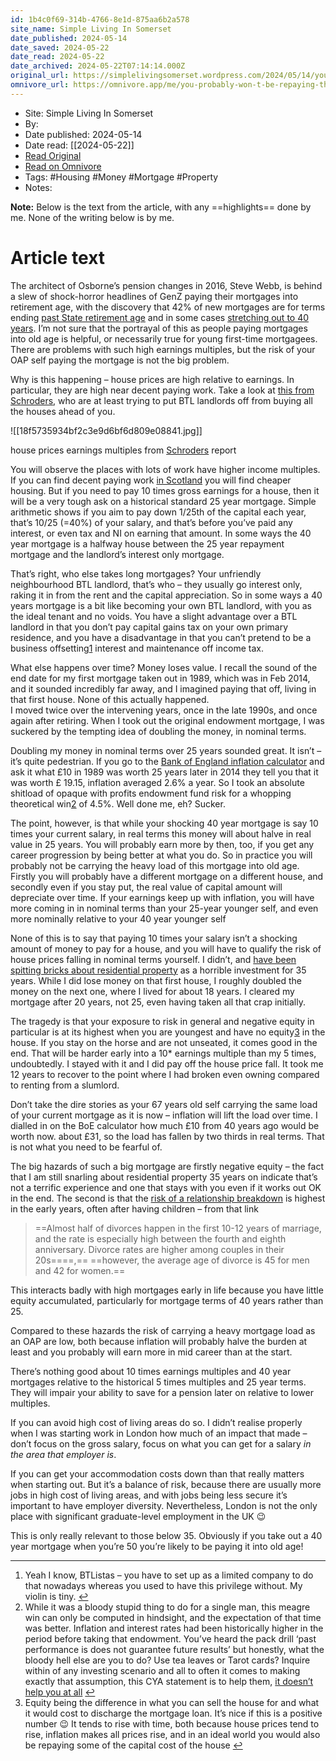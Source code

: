 ```yaml
---
id: 1b4c0f69-314b-4766-8e1d-875aa6b2a578
site_name: Simple Living In Somerset
date_published: 2024-05-14
date_saved: 2024-05-22
date_read: 2024-05-22
date_archived: 2024-05-22T07:14:14.000Z
original_url: https://simplelivingsomerset.wordpress.com/2024/05/14/you-probably-wont-be-repaying-a-40-year-mortgage-into-old-age/
omnivore_url: https://omnivore.app/me/you-probably-won-t-be-repaying-that-40-year-mortgage-into-old-ag-18f9f246524
---
```


 - Site: Simple Living In Somerset
 - By: 
 - Date published: 2024-05-14
 - Date read: [[2024-05-22]]
 - [Read Original](https://simplelivingsomerset.wordpress.com/2024/05/14/you-probably-wont-be-repaying-a-40-year-mortgage-into-old-age/)
 - [Read on Omnivore](https://omnivore.app/me/you-probably-won-t-be-repaying-that-40-year-mortgage-into-old-ag-18f9f246524)
 - Tags:  #Housing  #Money  #Mortgage  #Property 
 - Notes: 

**Note:** Below is the text from the article, with any ==highlights== done by me. None of the writing below is by me.

# Article text
The architect of Osborne’s pension changes in 2016, Steve Webb, is behind a slew of shock-horror headlines of GenZ paying their mortgages into retirement age, with the discovery that 42% of new mortgages are for terms ending [past State retirement age](https://news.sky.com/story/ultra-long-mortgages-leave-serious-questions-for-lenders-ex-pensions-minister-warns-13134937) and in some cases [stretching out to 40 years](https://www.theguardian.com/money/article/2024/may/13/25-year-uk-mortgages-loans-economy). I’m not sure that the portrayal of this as people paying mortgages into old age is helpful, or necessarily true for young first-time mortgagees. There are problems with such high earnings multiples, but the risk of your OAP self paying the mortgage is not the big problem.

Why is this happening – house prices are high relative to earnings. In particular, they are high near decent paying work. Take a look at [this from Schroders](https://www.schroders.com/en-gb/uk/individual/insights/what-174-years-of-data-tell-us-about-house-price-affordability-in-the-uk/), who are at least trying to put BTL landlords off from buying all the houses ahead of you.

![[18f5735934bf2c3e9d6bf6d809e08841.jpg]]

house prices earnings multiples from [Schroders](https://www.schroders.com/en-gb/uk/individual/insights/what-174-years-of-data-tell-us-about-house-price-affordability-in-the-uk/) report

You will observe the places with lots of work have higher income multiples. If you can find decent paying work [in Scotland](https://gentlemansfamilyfinances.wordpress.com/) you will find cheaper housing. But if you need to pay 10 times gross earnings for a house, then it will be a very tough ask on a historical standard 25 year mortgage. Simple arithmetic shows if you aim to pay down 1/25th of the capital each year, that’s 10/25 (=40%) of your salary, and that’s before you’ve paid any interest, or even tax and NI on earning that amount. In some ways the 40 year mortgage is a halfway house between the 25 year repayment mortgage and the landlord’s interest only mortgage.

That’s right, who else takes long mortgages? Your unfriendly neighbourhood BTL landlord, that’s who – they usually go interest only, raking it in from the rent and the capital appreciation. So in some ways a 40 years mortgage is a bit like becoming your own BTL landlord, with you as the ideal tenant and no voids. You have a slight advantage over a BTL landlord in that you don’t pay capital gains tax on your own primary residence, and you have a disadvantage in that you can’t pretend to be a business offsetting[1](#fn-16948-1 "Read footnote.") interest and maintenance off income tax.

What else happens over time? Money loses value. I recall the sound of the end date for my first mortgage taken out in 1989, which was in Feb 2014, and it sounded incredibly far away, and I imagined paying that off, living in that first house. None of this actually happened.  
I moved twice over the intervening years, once in the late 1990s, and once again after retiring. When I took out the original endowment mortgage, I was suckered by the tempting idea of doubling the money, in nominal terms.

Doubling my money in nominal terms over 25 years sounded great. It isn’t – it’s quite pedestrian. If you go to the [Bank of England inflation calculator](https://www.bankofengland.co.uk/monetary-policy/inflation/inflation-calculator) and ask it what £10 in 1989 was worth 25 years later in 2014 they tell you that it was worth £ 19.15, inflation averaged 2.6% a year. So I took an absolute shitload of opaque with profits endowment fund risk for a whopping theoretical win[2](#fn-16948-3 "Read footnote.") of 4.5%. Well done me, eh? Sucker.

The point, however, is that while your shocking 40 year mortgage is say 10 times your current salary, in real terms this money will about halve in real value in 25 years. You will probably earn more by then, too, if you get any career progression by being better at what you do. So in practice you will probably not be carrying the heavy load of this mortgage into old age. Firstly you will probably have a different mortgage on a different house, and secondly even if you stay put, the real value of capital amount will depreciate over time. If your earnings keep up with inflation, you will have more coming in in nominal terms than your 25-year younger self, and even more nominally relative to your 40 year younger self

None of this is to say that paying 10 times your salary isn’t a shocking amount of money to pay for a house, and you will have to qualify the risk of house prices falling in nominal terms yourself. I didn’t, and [have been spitting bricks about residential property](https://simplelivingsomerset.wordpress.com/2014/04/06/when-not-to-buy-a-house-a-cautonary-tale-from-a-quarter-of-a-century-ago/) as a horrible investment for 35 years. While I did lose money on that first house, I roughly doubled the money on the next one, where I lived for about 18 years. I cleared my mortgage after 20 years, not 25, even having taken all that crap initially.

The tragedy is that your exposure to risk in general and negative equity in particular is at its highest when you are youngest and have no equity[3](#fn-16948-2 "Read footnote.") in the house. If you stay on the horse and are not unseated, it comes good in the end. That will be harder early into a 10\* earnings multiple than my 5 times, undoubtedly. I stayed with it and I did pay off the house price fall. It took me 12 years to recover to the point where I had broken even owning compared to renting from a slumlord.

Don’t take the dire stories as your 67 years old self carrying the same load of your current mortgage as it is now – inflation will lift the load over time. I dialled in on the BoE calculator how much £10 from 40 years ago would be worth now. about £31, so the load has fallen by two thirds in real terms. That is not what you need to be fearful of.

The big hazards of such a big mortgage are firstly negative equity – the fact that I am still snarling about residential property 35 years on indicate that’s not a terrific experience and one that stays with you even if it works out OK in the end. The second is that the [risk of a relationship breakdown](https://www.harbourfamilylaw.co.uk/how-many-marriages-end-in-divorce-in-the-uk/) is highest in the early years, often after having children – from that link

> ==Almost half of divorces happen in the first 10-12 years of marriage, and the rate is especially high between the fourth and eighth anniversary. Divorce rates are higher among couples in their 20s====,== ==however, the average age of divorce is 45 for men and 42 for women.==

This interacts badly with high mortgages early in life because you have little equity accumulated, particularly for mortgage terms of 40 years rather than 25.

Compared to these hazards the risk of carrying a heavy mortgage load as an OAP are low, both because inflation will probably halve the burden at least and you probably will earn more in mid career than at the start.

There’s nothing good about 10 times earnings multiples and 40 year mortgages relative to the historical 5 times multiples and 25 year terms. They will impair your ability to save for a pension later on relative to lower multiples.

If you can avoid high cost of living areas do so. I didn’t realise properly when I was starting work in London how much of an impact that made – don’t focus on the gross salary, focus on what you can get for a salary _in the area that employer is_.

If you can get your accommodation costs down than that really matters when starting out. But it’s a balance of risk, because there are usually more jobs in high cost of living areas, and with jobs being less secure it’s important to have employer diversity. Nevertheless, London is not the only place with significant graduate-level employment in the UK 😉

This is only really relevant to those below 35\. Obviously if you take out a 40 year mortgage when you’re 50 you’re likely to be paying it into old age!

---

1. Yeah I know, BTListas – you have to set up as a limited company to do that nowadays whereas you used to have this privilege without. My violin is tiny. [↩](#fnref-16948-1 "Return to main content.")
2. While it was a bloody stupid thing to do for a single man, this meagre win can only be computed in hindsight, and the expectation of that time was better. Inflation and interest rates had been historically higher in the period before taking that endowment. You’ve heard the pack drill ‘past performance is does not guarantee future results’ but honestly, what the bloody hell else are you to do? Use tea leaves or Tarot cards? Inquire within of any investing scenario and all to often it comes to making exactly that assumption, this CYA statement is to help them, [it doesn’t help you at all](https://business.leeds.ac.uk/faculty/news/article/713/past-performance-disclaimer-does-not-lead-to-good-investment-decisions) [↩](#fnref-16948-3 "Return to main content.")
3. Equity being the difference in what you can sell the house for and what it would cost to discharge the mortgage loan. It’s nice if this is a positive number 😉 It tends to rise with time, both because house prices tend to rise, inflation makes all prices rise, and in an ideal world you would also be repaying some of the capital cost of the house [↩](#fnref-16948-2 "Return to main content.")

